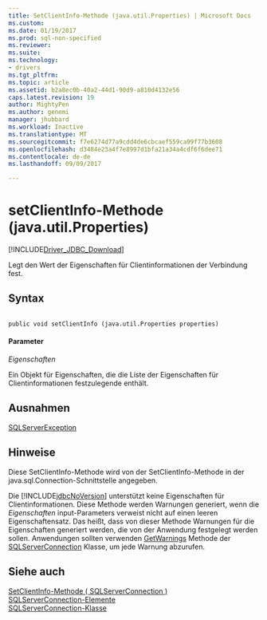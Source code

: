 ```yaml
---
title: SetClientInfo-Methode (java.util.Properties) | Microsoft Docs
ms.custom: 
ms.date: 01/19/2017
ms.prod: sql-non-specified
ms.reviewer: 
ms.suite: 
ms.technology:
- drivers
ms.tgt_pltfrm: 
ms.topic: article
ms.assetid: b2a8ec0b-40a2-44d1-90d9-a810d4132e56
caps.latest.revision: 19
author: MightyPen
ms.author: genemi
manager: jhubbard
ms.workload: Inactive
ms.translationtype: MT
ms.sourcegitcommit: f7e6274d77a9cdd4de6cbcaef559ca99f77b3608
ms.openlocfilehash: d3484e23a4f7e8997d1bfa21a34a4cdf6f6dee71
ms.contentlocale: de-de
ms.lasthandoff: 09/09/2017

---
```

# <a name="setclientinfo-method-javautilproperties"></a>setClientInfo-Methode (java.util.Properties)
[!INCLUDE[Driver_JDBC_Download](../../../includes/driver_jdbc_download.md)]

  Legt den Wert der Eigenschaften für Clientinformationen der Verbindung fest.  
  
## <a name="syntax"></a>Syntax  
  
```  
  
public void setClientInfo (java.util.Properties properties)  
```  
  
#### <a name="parameters"></a>Parameter  
 *Eigenschaften*  
  
 Ein Objekt für Eigenschaften, die die Liste der Eigenschaften für Clientinformationen festzulegende enthält.  
  
## <a name="exceptions"></a>Ausnahmen  
 [SQLServerException](../../../connect/jdbc/reference/sqlserverexception-class.md)  
  
## <a name="remarks"></a>Hinweise  
 Diese SetClientInfo-Methode wird von der SetClientInfo-Methode in der java.sql.Connection-Schnittstelle angegeben.  
  
 Die [!INCLUDE[jdbcNoVersion](../../../includes/jdbcnoversion_md.md)] unterstützt keine Eigenschaften für Clientinformationen. Diese Methode werden Warnungen generiert, wenn die *Eigenschaften* input-Parameters verweist nicht auf einen leeren Eigenschaftensatz. Das heißt, dass von dieser Methode Warnungen für die Eigenschaften generiert werden, die von der Anwendung festgelegt werden sollen. Anwendungen sollten verwenden [GetWarnings](../../../connect/jdbc/reference/getwarnings-method-sqlserverconnection.md) Methode der [SQLServerConnection](../../../connect/jdbc/reference/sqlserverconnection-class.md) Klasse, um jede Warnung abzurufen.  
  
## <a name="see-also"></a>Siehe auch  
 [SetClientInfo-Methode &#40; SQLServerConnection &#41;](../../../connect/jdbc/reference/setclientinfo-method-sqlserverconnection.md)   
 [SQLServerConnection-Elemente](../../../connect/jdbc/reference/sqlserverconnection-members.md)   
 [SQLServerConnection-Klasse](../../../connect/jdbc/reference/sqlserverconnection-class.md)  
  
  

